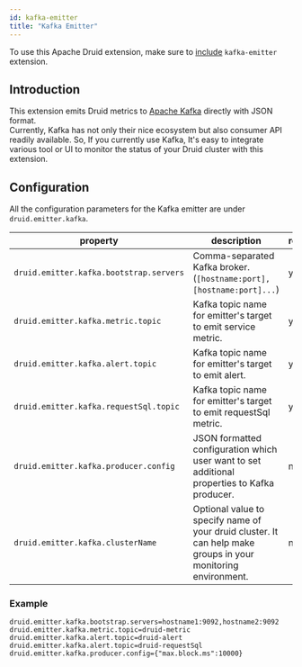 ```yaml
---
id: kafka-emitter
title: "Kafka Emitter"
---
```


<!--
  ~ Licensed to the Apache Software Foundation (ASF) under one
  ~ or more contributor license agreements.  See the NOTICE file
  ~ distributed with this work for additional information
  ~ regarding copyright ownership.  The ASF licenses this file
  ~ to you under the Apache License, Version 2.0 (the
  ~ "License"); you may not use this file except in compliance
  ~ with the License.  You may obtain a copy of the License at
  ~
  ~   http://www.apache.org/licenses/LICENSE-2.0
  ~
  ~ Unless required by applicable law or agreed to in writing,
  ~ software distributed under the License is distributed on an
  ~ "AS IS" BASIS, WITHOUT WARRANTIES OR CONDITIONS OF ANY
  ~ KIND, either express or implied.  See the License for the
  ~ specific language governing permissions and limitations
  ~ under the License.
  -->


To use this Apache Druid extension, make sure to [include](../../development/extensions.md#loading-extensions) `kafka-emitter` extension.

## Introduction

This extension emits Druid metrics to [Apache Kafka](https://kafka.apache.org) directly with JSON format.<br>
Currently, Kafka has not only their nice ecosystem but also consumer API readily available.
So, If you currently use Kafka, It's easy to integrate various tool or UI
to monitor the status of your Druid cluster with this extension.

## Configuration

All the configuration parameters for the Kafka emitter are under `druid.emitter.kafka`.

|property|description|required?|default|
|--------|-----------|---------|-------|
|`druid.emitter.kafka.bootstrap.servers`|Comma-separated Kafka broker. (`[hostname:port],[hostname:port]...`)|yes|none|
|`druid.emitter.kafka.metric.topic`|Kafka topic name for emitter's target to emit service metric.|yes|none|
|`druid.emitter.kafka.alert.topic`|Kafka topic name for emitter's target to emit alert.|yes|none|
|`druid.emitter.kafka.requestSql.topic`|Kafka topic name for emitter's target to emit requestSql metric.|yes|none|
|`druid.emitter.kafka.producer.config`|JSON formatted configuration which user want to set additional properties to Kafka producer.|no|none|
|`druid.emitter.kafka.clusterName`|Optional value to specify name of your druid cluster. It can help make groups in your monitoring environment. |no|none|

### Example

```
druid.emitter.kafka.bootstrap.servers=hostname1:9092,hostname2:9092
druid.emitter.kafka.metric.topic=druid-metric
druid.emitter.kafka.alert.topic=druid-alert
druid.emitter.kafka.alert.topic=druid-requestSql
druid.emitter.kafka.producer.config={"max.block.ms":10000}
```
